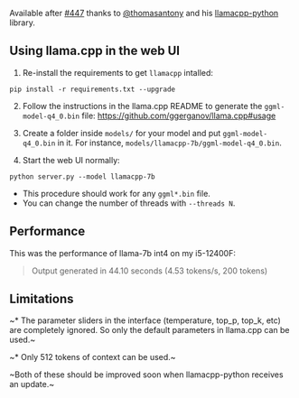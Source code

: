 Available after [#447](https://github.com/oobabooga/text-generation-webui/pull/447) thanks to [@thomasantony](https://github.com/thomasantony) and his [llamacpp-python](https://github.com/thomasantony/llamacpp-python) library.

## Using llama.cpp in the web UI

1. Re-install the requirements to get `llamacpp` intalled:

```
pip install -r requirements.txt --upgrade
```

2. Follow the instructions in the llama.cpp README to generate the `ggml-model-q4_0.bin` file: https://github.com/ggerganov/llama.cpp#usage

3. Create a folder inside `models/` for your model and put `ggml-model-q4_0.bin` in it. For instance, `models/llamacpp-7b/ggml-model-q4_0.bin`.

4. Start the web UI normally:

```
python server.py --model llamacpp-7b
```

* This procedure should work for any `ggml*.bin` file.
* You can change the number of threads with `--threads N`.

## Performance

This was the performance of llama-7b int4 on my i5-12400F:

> Output generated in 44.10 seconds (4.53 tokens/s, 200 tokens)

## Limitations

~* The parameter sliders in the interface (temperature, top_p, top_k, etc) are completely ignored. So only the default parameters in llama.cpp can be used.~

~* Only 512 tokens of context can be used.~

~Both of these should be improved soon when llamacpp-python receives an update.~

